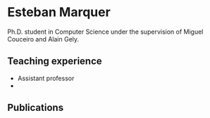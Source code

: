 # Esteban Marquer
Ph.D. student in Computer Science under the supervision of Miguel Couceiro and Alain Gely.

## Teaching experience
- Assistant professor
- 
## Publications